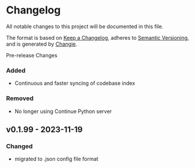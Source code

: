 # Changelog
All notable changes to this project will be documented in this file.

The format is based on [Keep a Changelog](https://keepachangelog.com/en/1.0.0/),
adheres to [Semantic Versioning](https://semver.org/spec/v2.0.0.html),
and is generated by [Changie](https://github.com/miniscruff/changie).


Pre-release Changes
### Added
* Continuous and faster syncing of codebase index
### Removed
* No longer using Continue Python server

## v0.1.99 - 2023-11-19

### Changed

- migrated to .json config file format
